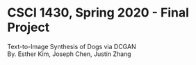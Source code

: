 # CSCI 1430, Spring 2020 - Final Project
Text-to-Image Synthesis of Dogs via DCGAN\
By. Esther Kim, Joseph Chen, Justin Zhang

